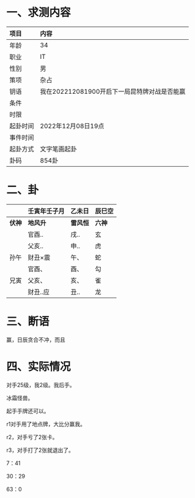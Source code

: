 # 一、求测内容

| 项目     | 内容                                         |
| :------- | :------------------------------------------- |
| 年龄     | 34                                           |
| 职业     | IT                                           |
| 性别     | 男                                           |
| 策项     | 杂占                                         |
| 钥语     | 我在202212081900开启下一局昆特牌对战是否能赢 |
| 条件     |                                              |
| 时限     |                                              |
| 起卦时间 | 2022年12月08日19点                           |
| 事件时间 |                                              |
| 起卦方式 | 文字笔画起卦                                 |
| 卦码     | 854卦                                        |

# 二、卦

|                | 壬寅年壬子月     | 乙未日           | 辰巳空         |
| :------------- | :--------------- | :--------------- | :------------- |
| **伏神** | **地风升** | **雷风恒** | **六神** |
|                | 官酉..           | 戌..             | 玄             |
|                | 父亥..           | 申..             | 虎             |
| 孙午           | 财丑×震         | 午、             | 蛇             |
|                | 官酉、           | 酉、             | 勾             |
| 兄寅           | 父亥、           | 亥、             | 雀             |
|                | 财丑..应         | 丑..             | 龙             |

# 三、断语

赢，日辰贪合不冲，而且

# 四、实际情况

对手25级，我2级。我后手。

冰霜怪兽。

起手手牌还可以。

r1对手用了地点牌，大比分赢我。

r2，对手亏了2张卡。

r3，对手打了2张就退出了。

7：41

30：29

63：0
